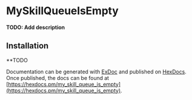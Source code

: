 # MySkillQueueIsEmpty

**TODO: Add description**

## Installation

**TODO

Documentation can be generated with [ExDoc](https://github.com/elixir-lang/ex_doc)
and published on [HexDocs](https://hexdocs.pm). Once published, the docs can
be found at [https://hexdocs.pm/my_skill_queue_is_empty](https://hexdocs.pm/my_skill_queue_is_empty).


